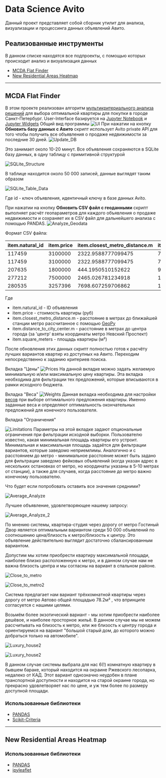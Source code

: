 # Data Science Avito

Данный проект представляет собой сборник утилит для анализа, визуализации и процессинга данных объявлений Авито.

## Реализованные инструменты

В данном списке находятся все подпроекты, с помощью которых происходит анализ и визуализация данных

* [MCDA Flat Finder](https://github.com/kubikrubikvkube/data_science/blob/master/README.md#mcda-flat-finder)
* [New Residential Areas Heatmap](https://github.com/kubikrubikvkube/data_science#new-residential-areas-heatmap)

***
## MCDA Flat Finder
В этом проекте реализован алгоритм [мультикритериального анализа решений](https://en.wikipedia.org/wiki/Multiple-criteria_decision_analysis) для выбора оптимальной квартиры для покупки в городе Санкт-Петербург.
User-Interface базируется на [Jupyter Notebook](https://jupyter.org/) и [Jupyter Widgets](https://ipywidgets.readthedocs.io/en/stable/)
Общий вид программы
![UI](https://github.com/kubikrubikvkube/data_science/blob/master/docs/images/mcda_flat_finder_0.png)
При нажатии на кнопку **Обновить базу данных с Авито** скрипт использует Avito private API для того чтобы получить все объявления о продаже недвижимости за последние 30 дней.
![Update_DB](https://github.com/kubikrubikvkube/data_science/blob/master/docs/images/mcda_flat_finder_6.png)

Это занимает около 10-20 минут. Все объявления сохраняются в SQLite базу данных, в одну таблицу с примитивной структурой

![SQLite_Structure](https://github.com/kubikrubikvkube/data_science/blob/master/docs/images/mcda_flat_finder_7.png)

В таблице находится около 50 000 записей, данные выглядят таким образом

![SQLite_Table_Data](https://github.com/kubikrubikvkube/data_science/blob/master/docs/images/mcda_flat_finder_8.png)

Где id - ключ объявления, идентичный ключу в базе данных Avito.

При нажатии на кнопку **Обновить СSV файл с геоданными** скрипт выполняет расчёт геопараметров для каждого объявления о продаже недвижимости и сохраняет их в CSV файл для дальнейшего анализа с помощью PANDAS.
![Analyze_Geodata](https://github.com/kubikrubikvkube/data_science/blob/master/docs/images/mcda_flat_finder_9.png)

Формат CSV файла:

| item.natural_id  | item.price | item.closest_metro_distance.m | item.distance_to_city_center.m | item.square_meters |
| ------------- | ------------- | ------------- | ------------- | ------------- |
| 117459  | 3100000  | 2322.9588777099475 | 7049.398285855972 | 25.0 |
|117459|3100000|2322.9588777099475|7049.398285855972|25.0|
|207635|1800000|444.1950510152622|9658.967118430239|24.7|
|277212|7500000|2465.026781234918|11371.925201938595|60.0|
|280535|3257396|7698.607259706862|15850.820627283993|36.8|

Где 
* item.natural_id - ID объявления
* item.price - стоимость квартиры (руб)
* item.closest_metro_distance.m - расстояние в метрах до ближайшей станции метро рассчитанное с помощью [GeoPy](https://geopy.readthedocs.io/en/stable/#module-geopy.distance)
* item.distance_to_city_center.m - расстояние в метрах до центра города (за 'центр' взяты координаты метро Невский Проспект)
* item.square_meters - площадь квартиры (м²)

После обновления этих данных скрипт полностью готов к расчёту лучших вариантов квартир из доступных на Авито. Переходим непосредственно к заданию критериев поиска.

 Вкладка "Цены"
 ![Prices](https://github.com/kubikrubikvkube/data_science/blob/master/docs/images/mcda_flat_finder_4.png)
 На данной вкладке можно задать желаемую минимальную и/или максимальную цену квартиры. Эта вкладка необходима для фильтрации тех предложений, которые вписываются в рамки исходного бюджета.
 
 Вкладка "Веса"
 ![Weights](https://github.com/kubikrubikvkube/data_science/blob/master/docs/images/mcda_flat_finder_3.png)
 Данная вкладка необходима для настройки [весов](https://ru.wikipedia.org/wiki/%D0%92%D0%B5%D1%81%D0%BE%D0%B2%D0%B0%D1%8F_%D1%84%D1%83%D0%BD%D0%BA%D1%86%D0%B8%D1%8F) при выборе оптимального предложения квартиры. Именно заданные веса и определяют оптимальность окончательных предложений для конечного пользователя. 
 
 Вкладка "Ограничения"
 
 ![Limitations](https://github.com/kubikrubikvkube/data_science/blob/master/docs/images/mcda_flat_finder_5.png)
 Параметры на этой вкладке задают опциональные ограничения при фильтрации исходной выборки. Пользователю известно, какая минимальная площадь квартиры его устроит. Минимальная и максимальная площадь задаётся для фильтрации вариантов, которые заведомо неприемлимы. Аналогично и с расстоянием до метро - минимальное расстояние может быть задано для фильтрации заведомо фейковых объявлений (когда указан адрес в нескольких остановках от метро, но координаты указаны в 5-10 метрах от станции), а также для случаев, когда расстояние до метро важно конечному пользователю.
 
Что будет если попробовать оставить все значения средними?

![Average_Analyze](https://github.com/kubikrubikvkube/data_science/blob/master/docs/images/mcda_flat_finder_11.png)

Лучшее объявление, удовлетворяющее нашему запросу:

![Average_Analyze_2](https://github.com/kubikrubikvkube/data_science/blob/master/docs/images/mcda_flat_finder_12.png)

По мнению системы, квартира-студия через дорогу от метро Гостиный Двор является оптимальным вариантом среди 50 000 объявлений по соотношению цена/близость к метро/близость к центру. Это объявление действительно выглядит достаточно сбалансированным вариантом.

Допустим мы хотим приобрести квартиру максимальной площади, наиболее близко расположенную к метро, и в данном случае нам не важна близость центра и мы согласны на вариант в спальном районе.

![Close_to_metro](https://github.com/kubikrubikvkube/data_science/blob/master/docs/images/mcda_flat_finder_13.png)

![Close_to_metro2](https://github.com/kubikrubikvkube/data_science/blob/master/docs/images/mcda_flat_finder_14.png)

Система предлагает нам вариант трёхкомнатной квартиры через дорогу от метро Автово общей площадью 78.2м² , что впринципе согласуется с нашими целями.

Возьмём более экзотический вариант - мы хотим приобрести наиболее дешёвое, и наиболее просторное жильё. В данном случае мы не можем рассчитывать на близость к метро, или же близость к центру города и ориентируемся на вариант "большой старый дом, до которого можно добраться только на автомобиле".

![Luxury_house2](https://github.com/kubikrubikvkube/data_science/blob/master/docs/images/mcda_flat_finder_15.png)

![Luxury_house2](https://github.com/kubikrubikvkube/data_science/blob/master/docs/images/mcda_flat_finder_16.png)

В данном случае системы выбрала для нас 6(!) комнатную квартиру в бывшем бараке, который находится на окраине Ржевского лесопарка, недалеко от КАД. Этот вариант однозначно неудобен в плане транспортной доступности и находится на старой окраине города, но прекрасно удовлетворяет нас по цене, и уж тем более по размеру доступной площади.

### Использованные библиотеки
* [PANDAS](https://pandas.pydata.org/)
* [Scikit-Criteria](http://scikit-criteria.org/en/latest/)

***
## New Residential Areas Heatmap

### Использованные библиотеки
* [PANDAS](https://pandas.pydata.org/)
* [ipyleaflet](https://ipyleaflet.readthedocs.io/en/latest/)
